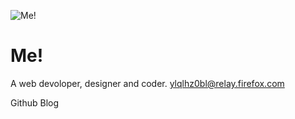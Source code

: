 ![Me!](/me.png "a title")
# Me!
A web devoloper, designer and coder.
ylqlhz0bl@relay.firefox.com

Github
Blog